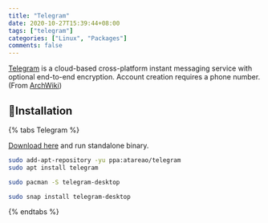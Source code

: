 ```yaml
---
title: "Telegram"
date: 2020-10-27T15:39:44+08:00
tags: ["telegram"]
categories: ["Linux", "Packages"]
comments: false
---
```


[Telegram](https://telegram.org/) is a cloud-based cross-platform instant messaging service with optional end-to-end encryption. Account creation requires a phone number. (From [ArchWiki](https://wiki.archlinux.org/index.php/Telegram))

<!--more-->

## 🔽Installation

{% tabs Telegram %}

<!-- tab Standalone binary -->

[Download here](https://desktop.telegram.org/) and run standalone binary.

<!-- endtab -->

<!-- tab Ubuntu -->

```bash
sudo add-apt-repository -yu ppa:atareao/telegram
sudo apt install telegram
```

<!-- endtab -->

<!-- tab endeavour OS -->

```bash
sudo pacman -S telegram-desktop
```

<!-- endtab -->

<!-- tab snap -->

```bash
sudo snap install telegram-desktop
```

<!-- endtab -->

{% endtabs %}

